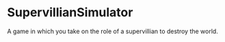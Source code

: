 # SupervillianSimulator
A game in which you take on the role of a supervillian to destroy the world.
